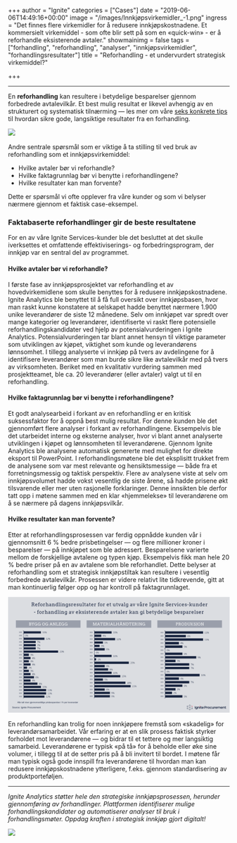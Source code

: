 +++
author = "Ignite"
categories = ["Cases"]
date = "2019-06-06T14:49:16+00:00"
image = "/images/Innkjøpsvirkemidler_-1.png"
ingress = "Det finnes flere virkemidler for å redusere innkjøpskostnadene. Et kommersielt virkemiddel - som ofte blir sett på som en «quick-win» - er å reforhandle eksisterende avtaler."
showmainimg = false
tags = ["forhandling", "reforhandling", "analyser", "innkjøpsvirkemidler", "forhandlingsresultater"]
title = "Reforhandling - et undervurdert strategisk virkemiddel?"

+++

---

En **reforhandling** kan resultere i betydelige besparelser gjennom forbedrede avtalevilkår. Et best mulig resultat er likevel avhengig av en strukturert og systematisk tilnærming — les mer om våre [seks konkrete tips](https://www.ignite.no/blogg/innsikt/seks-tips-til-gode-forhandlinger/) til hvordan sikre gode, langsiktige resultater fra en forhandling.

![](/images/Innkjøpsvirkemidler_.png)

Andre sentrale spørsmål som er viktige å ta stilling til ved bruk av reforhandling som et innkjøpsvirkemiddel:

- Hvilke avtaler bør vi reforhandle?
- Hvilke faktagrunnlag bør vi benytte i reforhandlingene?
- Hvilke resultater kan man forvente?

Dette er spørsmål vi ofte opplever fra våre kunder og som vi belyser nærmere gjennom et faktisk case-eksempel.

### Faktabaserte reforhandlinger gir de beste resultatene

For en av våre Ignite Services-kunder ble det besluttet at det skulle iverksettes et omfattende effektiviserings- og forbedringsprogram, der innkjøp var en sentral del av programmet.

#### Hvilke avtaler bør vi reforhandle?

I første fase av innkjøpsprosjektet var reforhandling et av hovedvirkemidlene som skulle benyttes for å redusere innkjøpskostnadene. Ignite Analytics ble benyttet til å få full oversikt over innkjøpsbasen, hvor man raskt kunne konstatere at selskapet hadde benyttet nærmere 1.900 unike leverandører de siste 12 månedene. Selv om innkjøpet var spredt over mange kategorier og leverandører, identifiserte vi raskt flere potensielle reforhandlingskandidater ved hjelp av potensialvurderingen i Ignite Analytics. Potensialvurderingen tar blant annet hensyn til viktige parameter som utviklingen av kjøpet, viktighet som kunde og leverandørens lønnsomhet. I tillegg analyserte vi innkjøp på tvers av avdelingene for å identifisere leverandører som man burde sikre like avtalevilkår med på tvers av virksomheten. Beriket med en kvalitativ vurdering sammen med prosjektteamet, ble ca. 20 leverandører (eller avtaler) valgt ut til en reforhandling.

#### Hvilke faktagrunnlag bør vi benytte i reforhandlingene?

Et godt analysearbeid i forkant av en reforhandling er en kritisk suksessfaktor for å oppnå best mulig resultat. For denne kunden ble det gjennomført flere analyser i forkant av reforhandlingene. Eksempelvis ble det utarbeidet interne og eksterne analyser, hvor vi blant annet analyserte utviklingen i kjøpet og lønnsomheten til leverandørene. Gjennom Ignite Analytics ble analysene automatisk genererte med mulighet for direkte eksport til PowerPoint. I reforhandlingsmøtene ble det eksplisitt trukket frem de analysene som var mest relevante og hensiktsmessige — både fra et forretningsmessig og taktisk perspektiv. Flere av analysene viste at selv om innkjøpsvolumet hadde vokst vesentlig de siste årene, så hadde prisene økt tilsvarende eller mer uten rasjonelle forklaringer. Denne innsikten ble derfor tatt opp i møtene sammen med en klar «hjemmelekse» til leverandørene om å se nærmere på dagens innkjøpsvilkår.

#### Hvilke resultater kan man forvente?

Etter at reforhandlingsprosessen var ferdig oppnådde kunden vår i gjennomsnitt 6 % bedre prisbetingelser — og flere millioner kroner i besparelser — på innkjøpet som ble adressert. Besparelsene varierte mellom de forskjellige avtalene og typen kjøp. Eksempelvis fikk man hele 20 % bedre priser på en av avtalene som ble reforhandlet. Dette belyser at reforhandling som et strategisk innkjøpstiltak kan resultere i vesentlig forbedrede avtalevilkår. Prosessen er videre relativt lite tidkrevende, gitt at man kontinuerlig følger opp og har kontroll på faktagrunnlaget.

![](/images/Reforhandlingsresultat_.png)

En reforhandling kan trolig for noen innkjøpere fremstå som «skadelig» for leverandørsamarbeidet. Vår erfaring er at en slik prosess faktisk styrker forholdet mot leverandørene — og bidrar til et tettere og mer langsiktig samarbeid. Leverandørene er typisk «på tå» for å beholde eller øke sine volumer, i tillegg til at de setter pris på å bli invitert til bordet. I møtene får man typisk også gode innspill fra leverandørene til hvordan man kan redusere innkjøpskostnadene ytterligere, f.eks. gjennom standardisering av produktporteføljen.

---

_Ignite Analytics støtter hele den strategiske innkjøpsprosessen, herunder gjennomføring av forhandlinger. Plattformen identifiserer mulige forhandlingskandidater og automatiserer analyser til bruk i forhandlingsmøter. Oppdag kraften i strategisk innkjøp gjort digitalt!_

[![](https://cdn-images-1.medium.com/max/800/1*wNfW3gtCL-EO9XYJOYYSnQ.png)](https://www.ignite.no/ignite-analytics/demo/)
